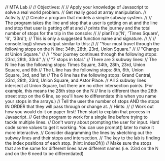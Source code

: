 // MTA Lab
//
// Objectives:
//
// Apply your knowledge of Javascript to solve a real world problem.
// Get really good at array manipulation.
// Activity
//
// Create a program that models a simple subway system.
//
// The program takes the line and stop that a user is getting on at and the line and stop that user is getting off at and
//  prints the journey and the total number of stops for the trip in the console:
//
// planTrip('N', 'Times Square', '6', '33rd'); // This is only a suggested function name and signature.
//
// // console.log() shows output similar to this:
// // "Your must travel through the following stops on the N line: 34th, 28th, 23rd, Union Square."
// // "Change at Union Square."
// // "Your journey continues through the following stops: 23rd, 28th, 33rd."
// // "7 stops in total."
// There are 3 subway lines:
// The N line has the following stops: Times Square, 34th, 28th, 23rd, Union Square, and 8th
// The L line has the following stops: 8th, 6th, Union Square, 3rd, and 1st
// The 6 line has the following stops: Grand Central, 33rd, 28th, 23rd, Union Square, and Astor Place.
// All 3 subway lines intersect at Union Square, but there are no other intersection points. (For example, this means the 28th stop on the N
//    line is different than the 28th street stop on the 6 line, so you'll have to differentiate this when you name your stops in the arrays.)
// Tell the user the number of stops AND the stops IN ORDER that they will pass through or change at.
// Hints:
//
// Work out how you would do it on paper first! Then start to explain that process in Javascript.
// Get the program to work for a single line before trying to tackle multiple lines.
// Don't worry about prompting the user for input. Hard code some values to get it working. You can use prompt() later to make it more interactive.
// Consider diagramming the lines by sketching out the subway lines and their stops and intersection.
// The key to the lab is finding the index positions of each stop. (hint: indexOf())
// Make sure the stops that are the same for different lines have different names (i.e. 23rd on the N and on the 6 need to be differentiated)
